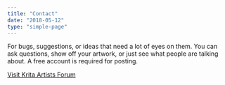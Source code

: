 ```yaml
---
title: "Contact"
date: "2018-05-12"
type: "simple-page"
---
```


For bugs, suggestions, or ideas that need a lot of eyes on them. You can ask questions, show off your artwork, or just see what people are talking about. A free account is required for posting.

[Visit Krita Artists Forum](https://krita-artists.org/)
